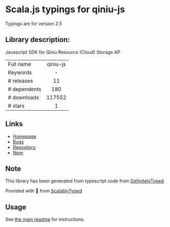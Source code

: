 
# Scala.js typings for qiniu-js

Typings are for version 2.5

## Library description:
Javascript SDK for Qiniu Resource (Cloud) Storage AP

|                    |                 |
| ------------------ | :-------------: |
| Full name          | qiniu-js |
| Keywords           | - |
| # releases         | 11 |
| # dependents       | 180 |
| # downloads        | 117552 |
| # stars            | 1 |

## Links
- [Homepage](https://github.com/qiniu/js-sdk#readme)
- [Bugs](https://github.com/qiniu/js-sdk/issues)
- [Repository](https://github.com/qiniu/js-sdk)
- [Npm](https://www.npmjs.com/package/qiniu-js)
    


## Note
This library has been generated from typescript code from [DefinitelyTyped](https://definitelytyped.org).

Provided with :purple_heart: from [ScalablyTyped](https://github.com/oyvindberg/ScalablyTyped)

## Usage
See [the main readme](../../readme.md) for instructions.


